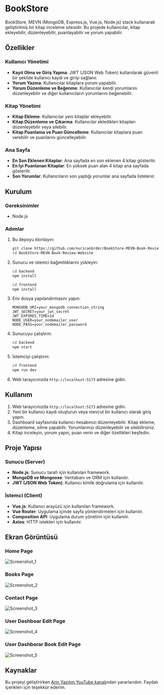 # BookStore

BookStore, MEVN (MongoDB, Express.js, Vue.js, Node.js) stack kullanarak geliştirilmiş bir kitap inceleme sitesidir. Bu projede kullanıcılar, kitap ekleyebilir, düzenleyebilir, puanlayabilir ve yorum yapabilir.

## Özellikler

### Kullanıcı Yönetimi
- **Kayıt Olma ve Giriş Yapma**: JWT (JSON Web Token) kullanılarak güvenli bir şekilde kullanıcı kaydı ve girişi sağlanır.
- **Yorum Yazma**: Kullanıcılar kitaplara yorum yapabilir.
- **Yorum Düzenleme ve Beğenme**: Kullanıcılar kendi yorumlarını düzenleyebilir ve diğer kullanıcıların yorumlarını beğenebilir.

### Kitap Yönetimi
- **Kitap Ekleme**: Kullanıcılar yeni kitaplar ekleyebilir.
- **Kitap Düzenleme ve Çıkarma**: Kullanıcılar ekledikleri kitapları düzenleyebilir veya silebilir.
- **Kitap Puanlama ve Puan Güncelleme**: Kullanıcılar kitaplara puan verebilir ve puanlarını güncelleyebilir.

### Ana Sayfa
- **En Son Eklenen Kitaplar**: Ana sayfada en son eklenen 4 kitap gösterilir.
- **En İyi Puanlanan Kitaplar**: En yüksek puan alan 4 kitap ana sayfada gösterilir.
- **Son Yorumlar**: Kullanıcıların son yaptığı yorumlar ana sayfada listelenir.

## Kurulum

### Gereksinimler
- Node.js

### Adımlar
1. Bu depoyu klonlayın:

   ```bash
   git clone https://github.com/nuricanbrdmr/BookStore-MEVN-Book-Review-Website.git
   cd BookStore-MEVN-Book-Review-Website
   ```

2. Sunucu ve istemci bağımlılıklarını yükleyin:

   ```bash
   cd backend
   npm install

   cd frontend
   npm install
   ```

3. Env dosya yapılandırmasını yapın:

     ```env
     MONGODB_URI=your_mongodb_connection_string
     JWT_SECRET=your_jwt_secret
     JWT_EXPIRES_TIME=1d
     NODE_USER=your_nodemailer_user
     NODE_PASS=your_nodemailer_password
     ```

4. Sunucuyu çalıştırın:

   ```bash
   cd backend
   npm start
   ```

5. İstemciyi çalıştırın:

   ```bash
   cd frontend
   npm run dev
   ```

6. Web tarayıcınızda `http://localhost:5173` adresine gidin.

## Kullanım

1. Web tarayıcınızda `http://localhost:5173` adresine gidin.
2. Yeni bir kullanıcı kaydı oluşturun veya mevcut bir kullanıcı olarak giriş yapın.
3. Dashboard sayfasında kullanıcı hesabınızı düzenleyebilir. Kitap ekleme, düzenleme, silme yapabilir. Yorumlarınızı düzenleyebilir ve silebilirsiniz.
4. Kitap inceleyin, yorum yapın, puan verin ve diğer özellikleri keşfedin.

## Proje Yapısı

### Sunucu (Server)
- **Node.js**: Sunucu tarafı için kullanılan framework.
- **MongoDB ve Mongoose**: Veritabanı ve ORM için kullanılır.
- **JWT (JSON Web Token)**: Kullanıcı kimlik doğrulama için kullanılır.

### İstemci (Client)
- **Vue.js**: Kullanıcı arayüzü için kullanılan framework.
- **Vue Router**: Uygulama içinde sayfa yönlendirmeleri için kullanılır.
- **Composition API**: Uygulama durum yönetimi için kullanılır.
- **Axios**: HTTP istekleri için kullanılır.

## Ekran Görüntüsü

### Home Page
![Screenshot_1](https://github.com/user-attachments/assets/622d4fd1-eebf-4232-9687-e779a15b3165)

### Books Page
![Screenshot_2](https://github.com/user-attachments/assets/c21bcad7-7167-4fd8-9a71-ad12a65f64aa)

### Contact Page
![Screenshot_3](https://github.com/user-attachments/assets/b1e6b3ce-d5c5-4153-9112-78b3db4d2ce4)

### User Dashboar Edit Page
![Screenshot_4](https://github.com/user-attachments/assets/5cf38f0c-d82e-4951-80b7-2f0924315a74)

### User Dashborar Book Edit Page
![Screenshot_5](https://github.com/user-attachments/assets/6f2a813c-730f-4691-bfbf-59a73018632b)

## Kaynaklar

Bu projeyi geliştirirken [Arin Yazılım YouTube kanalı](https://www.youtube.com/@ArinYazilim)ndan yararlandım. Faydalı içerikleri için teşekkür ederim.
